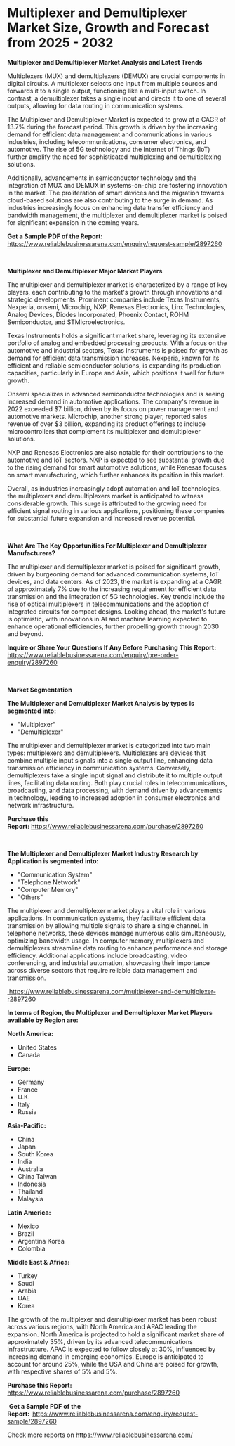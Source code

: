<p><h1>Multiplexer and Demultiplexer Market Size, Growth and Forecast from 2025 - 2032</h1></p><p><strong>Multiplexer and Demultiplexer Market Analysis and Latest Trends</strong></p>
<p><p>Multiplexers (MUX) and demultiplexers (DEMUX) are crucial components in digital circuits. A multiplexer selects one input from multiple sources and forwards it to a single output, functioning like a multi-input switch. In contrast, a demultiplexer takes a single input and directs it to one of several outputs, allowing for data routing in communication systems.</p><p>The Multiplexer and Demultiplexer Market is expected to grow at a CAGR of 13.7% during the forecast period. This growth is driven by the increasing demand for efficient data management and communications in various industries, including telecommunications, consumer electronics, and automotive. The rise of 5G technology and the Internet of Things (IoT) further amplify the need for sophisticated multiplexing and demultiplexing solutions.</p><p>Additionally, advancements in semiconductor technology and the integration of MUX and DEMUX in systems-on-chip are fostering innovation in the market. The proliferation of smart devices and the migration towards cloud-based solutions are also contributing to the surge in demand. As industries increasingly focus on enhancing data transfer efficiency and bandwidth management, the multiplexer and demultiplexer market is poised for significant expansion in the coming years.</p></p>
<p><strong>Get a Sample PDF of the Report:&nbsp;</strong> <a href="https://www.reliablebusinessarena.com/enquiry/request-sample/2897260?utm_campaign=2476&utm_medium=2&utm_source=Github&utm_content=ia&utm_term=15032025&utm_id=multiplexer-and-demultiplexer">https://www.reliablebusinessarena.com/enquiry/request-sample/2897260</a></p>
<p>&nbsp;</p>
<p><strong>Multiplexer and Demultiplexer Major Market Players</strong></p>
<p><p>The multiplexer and demultiplexer market is characterized by a range of key players, each contributing to the market's growth through innovations and strategic developments. Prominent companies include Texas Instruments, Nexperia, onsemi, Microchip, NXP, Renesas Electronics, Linx Technologies, Analog Devices, Diodes Incorporated, Phoenix Contact, ROHM Semiconductor, and STMicroelectronics.</p><p>Texas Instruments holds a significant market share, leveraging its extensive portfolio of analog and embedded processing products. With a focus on the automotive and industrial sectors, Texas Instruments is poised for growth as demand for efficient data transmission increases. Nexperia, known for its efficient and reliable semiconductor solutions, is expanding its production capacities, particularly in Europe and Asia, which positions it well for future growth.</p><p>Onsemi specializes in advanced semiconductor technologies and is seeing increased demand in automotive applications. The company's revenue in 2022 exceeded $7 billion, driven by its focus on power management and automotive markets. Microchip, another strong player, reported sales revenue of over $3 billion, expanding its product offerings to include microcontrollers that complement its multiplexer and demultiplexer solutions.</p><p>NXP and Renesas Electronics are also notable for their contributions to the automotive and IoT sectors. NXP is expected to see substantial growth due to the rising demand for smart automotive solutions, while Renesas focuses on smart manufacturing, which further enhances its position in this market.</p><p>Overall, as industries increasingly adopt automation and IoT technologies, the multiplexers and demultiplexers market is anticipated to witness considerable growth. This surge is attributed to the growing need for efficient signal routing in various applications, positioning these companies for substantial future expansion and increased revenue potential.</p></p>
<p>&nbsp;</p>
<p><strong>What Are The Key Opportunities For Multiplexer and Demultiplexer Manufacturers?</strong></p>
<p><p>The multiplexer and demultiplexer market is poised for significant growth, driven by burgeoning demand for advanced communication systems, IoT devices, and data centers. As of 2023, the market is expanding at a CAGR of approximately 7% due to the increasing requirement for efficient data transmission and the integration of 5G technologies. Key trends include the rise of optical multiplexers in telecommunications and the adoption of integrated circuits for compact designs. Looking ahead, the market's future is optimistic, with innovations in AI and machine learning expected to enhance operational efficiencies, further propelling growth through 2030 and beyond.</p></p>
<p><strong>Inquire or Share Your Questions If Any Before Purchasing This Report:</strong> <a href="https://www.reliablebusinessarena.com/enquiry/pre-order-enquiry/2897260?utm_campaign=2476&utm_medium=2&utm_source=Github&utm_content=ia&utm_term=15032025&utm_id=multiplexer-and-demultiplexer">https://www.reliablebusinessarena.com/enquiry/pre-order-enquiry/2897260</a></p>
<p>&nbsp;</p>
<p><strong>Market Segmentation</strong></p>
<p><strong>The Multiplexer and Demultiplexer Market Analysis by types is segmented into:</strong></p>
<p><ul><li>"Multiplexer"</li><li>"Demultiplexer"</li></ul></p>
<p><p>The multiplexer and demultiplexer market is categorized into two main types: multiplexers and demultiplexers. Multiplexers are devices that combine multiple input signals into a single output line, enhancing data transmission efficiency in communication systems. Conversely, demultiplexers take a single input signal and distribute it to multiple output lines, facilitating data routing. Both play crucial roles in telecommunications, broadcasting, and data processing, with demand driven by advancements in technology, leading to increased adoption in consumer electronics and network infrastructure.</p></p>
<p><strong>Purchase this Report:&nbsp;</strong><a href="https://www.reliablebusinessarena.com/purchase/2897260?utm_campaign=2476&utm_medium=2&utm_source=Github&utm_content=ia&utm_term=15032025&utm_id=multiplexer-and-demultiplexer">https://www.reliablebusinessarena.com/purchase/2897260</a></p>
<p>&nbsp;</p>
<p><strong>The Multiplexer and Demultiplexer Market Industry Research by Application is segmented into:</strong></p>
<p><ul><li>"Communication System"</li><li>"Telephone Network"</li><li>"Computer Memory"</li><li>"Others"</li></ul></p>
<p><p>The multiplexer and demultiplexer market plays a vital role in various applications. In communication systems, they facilitate efficient data transmission by allowing multiple signals to share a single channel. In telephone networks, these devices manage numerous calls simultaneously, optimizing bandwidth usage. In computer memory, multiplexers and demultiplexers streamline data routing to enhance performance and storage efficiency. Additional applications include broadcasting, video conferencing, and industrial automation, showcasing their importance across diverse sectors that require reliable data management and transmission.</p></p>
<p><a href="https://www.reliablebusinessarena.com/multiplexer-and-demultiplexer-r2897260?utm_campaign=2476&utm_medium=2&utm_source=Github&utm_content=ia&utm_term=15032025&utm_id=multiplexer-and-demultiplexer">&nbsp;https://www.reliablebusinessarena.com/multiplexer-and-demultiplexer-r2897260</a></p>
<p><strong>In terms of Region, the Multiplexer and Demultiplexer Market Players available by Region are:</strong></p>
<p>
    <p> <strong> North America: </strong>
        <ul>
            <li>United States</li>
            <li>Canada</li>
        </ul>
        </p> 
    <p> <strong> Europe: </strong>
        <ul>
            <li>Germany</li>
            <li>France</li>
            <li>U.K.</li>
            <li>Italy</li>
            <li>Russia</li>
        </ul>
        </p> 
    <p> <strong> Asia-Pacific: </strong>
        <ul>
            <li>China</li>
            <li>Japan</li>
            <li>South Korea</li>
            <li>India</li>
            <li>Australia</li>
            <li>China Taiwan</li>
            <li>Indonesia</li>
            <li>Thailand</li>
            <li>Malaysia</li>
        </ul>
        </p> 
    <p> <strong> Latin America: </strong>
        <ul>
            <li>Mexico</li>
            <li>Brazil</li>
            <li>Argentina Korea</li>
            <li>Colombia</li>
        </ul>
        </p> 
    <p> <strong> Middle East & Africa: </strong>
        <ul>
            <li>Turkey</li>
            <li>Saudi</li>
            <li>Arabia</li>
            <li>UAE</li>
            <li>Korea</li>
        </ul>
    </p>
    </p>
<p><p>The growth of the multiplexer and demultiplexer market has been robust across various regions, with North America and APAC leading the expansion. North America is projected to hold a significant market share of approximately 35%, driven by its advanced telecommunications infrastructure. APAC is expected to follow closely at 30%, influenced by increasing demand in emerging economies. Europe is anticipated to account for around 25%, while the USA and China are poised for growth, with respective shares of 5% and 5%.</p></p>
<p><strong>Purchase this Report: </strong><a href="https://www.reliablebusinessarena.com/purchase/2897260?utm_campaign=2476&utm_medium=2&utm_source=Github&utm_content=ia&utm_term=15032025&utm_id=multiplexer-and-demultiplexer">https://www.reliablebusinessarena.com/purchase/2897260</a></p>
<p>&nbsp;<strong>Get a Sample PDF of the Report:&nbsp;&nbsp;</strong><a href="https://www.reliablebusinessarena.com/enquiry/request-sample/2897260?utm_campaign=2476&utm_medium=2&utm_source=Github&utm_content=ia&utm_term=15032025&utm_id=multiplexer-and-demultiplexer">https://www.reliablebusinessarena.com/enquiry/request-sample/2897260</a></p>
<p><strong></strong></p>
<p>Check more reports on <a href="https://www.reliablebusinessarena.com/?utm_campaign=2476&utm_medium=2&utm_source=Github&utm_content=ia&utm_term=15032025&utm_id=multiplexer-and-demultiplexer">https://www.reliablebusinessarena.com/</a></p>